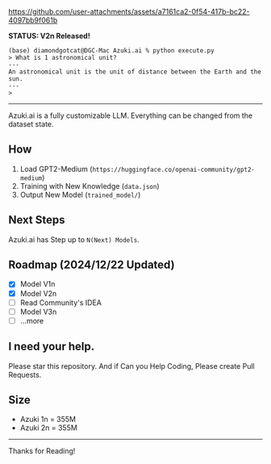 
https://github.com/user-attachments/assets/a7161ca2-0f54-417b-bc22-4097bb9f061b

**STATUS: V2n Released!**

```
(base) diamondgotcat@DGC-Mac Azuki.ai % python execute.py
> What is 1 astronomical unit?
---
An astronomical unit is the unit of distance between the Earth and the sun.
---
> 
```
---

Azuki.ai is a fully customizable LLM.
Everything can be changed from the dataset state.

## How
1. Load GPT2-Medium (`https://huggingface.co/openai-community/gpt2-medium`)
2. Training with New Knowledge (`data.json`)
3. Output New Model (`trained_model/`)

## Next Steps
Azuki.ai has Step up to `N(Next) Models`.

## Roadmap (2024/12/22 Updated)
- [x] Model V1n
- [x] Model V2n
- [ ] Read Community's IDEA
- [ ] Model V3n
- [ ] ...more

## I need your help.
Please star this repository.
And if Can you Help Coding, Please create Pull Requests.

## Size
- Azuki 1n = 355M
- Azuki 2n = 355M

---

Thanks for Reading!
